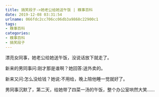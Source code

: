 ```yaml
---
title: 搞笑段子->她老公给她送午饭 | 糗事百科
date: 2019-12-08 03:31:54
urlname: 066fdc2cc706cc06db3a9868c22900c1
tags: 
- 糗事百科
categories:
- 糗事百科
- 搞笑段子
---
```

漂亮女同事，她老公给她送午饭，没说话放下就走了。

新来的男同事问:刚才那是谁啊？她回答:送外卖的。

新来又问:怎么没给钱？她说:不用给，晚上陪他睡一觉就好了。

男同事沉默了，第二天，给她带了四菜一汤的午饭，整个办公室哄然大笑……



